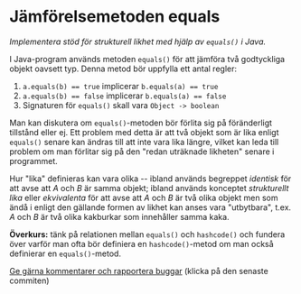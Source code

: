 # Jämförelsemetoden equals

_Implementera stöd för strukturell likhet med hjälp av `equals()`
i Java._

I Java-program används metoden `equals()` för att jämföra två
godtyckliga objekt oavsett typ. Denna metod bör uppfylla ett antal
regler:

1. `a.equals(b) == true` implicerar `b.equals(a) == true`
2. `a.equals(b) == false` implicerar `b.equals(a) == false`
3. Signaturen för `equals()` skall vara `Object -> boolean`

Man kan diskutera om `equals()`-metoden bör förlita sig på
föränderligt tillstånd eller ej. Ett problem med detta är att två
objekt som är lika enligt `equals()` senare kan ändras till att
inte vara lika längre, vilket kan leda till problem om man
förlitar sig på den "redan uträknade likheten" senare i
programmet. 

Hur "lika" definieras kan vara olika -- ibland används begreppet
*identisk* för att avse att *A* och *B* är samma objekt; ibland
används konceptet *strukturellt lika* eller *ekvivalenta* för att
avse att *A* och *B* är två olika objekt men som ändå i enligt den
gällande formen av likhet kan anses vara "utbytbara", t.ex. *A*
och *B* är två olika kakburkar som innehåller samma kaka.

**Överkurs:** tänk på relationen mellan `equals()` och
`hashcode()` och fundera över varför man ofta bör definiera en
`hashcode()`-metod om man också definierar en `equals()`-metod.

[Ge gärna kommentarer och rapportera buggar](https://github.com/IOOPM-UU/achievements/commits/master/H19.md) (klicka på den senaste commiten)
